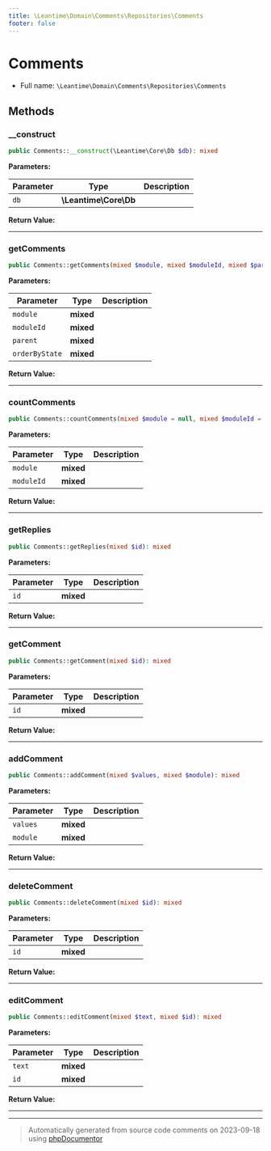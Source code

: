 ```yaml
---
title: \Leantime\Domain\Comments\Repositories\Comments
footer: false
---
```


# Comments





* Full name: `\Leantime\Domain\Comments\Repositories\Comments`



## Methods

### __construct



```php
public Comments::__construct(\Leantime\Core\Db $db): mixed
```








**Parameters:**

| Parameter | Type | Description |
|-----------|------|-------------|
| `db` | **\Leantime\Core\Db** |  |


**Return Value:**





---
### getComments



```php
public Comments::getComments(mixed $module, mixed $moduleId, mixed $parent, mixed $orderByState = &quot;0&quot;): mixed
```








**Parameters:**

| Parameter | Type | Description |
|-----------|------|-------------|
| `module` | **mixed** |  |
| `moduleId` | **mixed** |  |
| `parent` | **mixed** |  |
| `orderByState` | **mixed** |  |


**Return Value:**





---
### countComments



```php
public Comments::countComments(mixed $module = null, mixed $moduleId = null): mixed
```








**Parameters:**

| Parameter | Type | Description |
|-----------|------|-------------|
| `module` | **mixed** |  |
| `moduleId` | **mixed** |  |


**Return Value:**





---
### getReplies



```php
public Comments::getReplies(mixed $id): mixed
```








**Parameters:**

| Parameter | Type | Description |
|-----------|------|-------------|
| `id` | **mixed** |  |


**Return Value:**





---
### getComment



```php
public Comments::getComment(mixed $id): mixed
```








**Parameters:**

| Parameter | Type | Description |
|-----------|------|-------------|
| `id` | **mixed** |  |


**Return Value:**





---
### addComment



```php
public Comments::addComment(mixed $values, mixed $module): mixed
```








**Parameters:**

| Parameter | Type | Description |
|-----------|------|-------------|
| `values` | **mixed** |  |
| `module` | **mixed** |  |


**Return Value:**





---
### deleteComment



```php
public Comments::deleteComment(mixed $id): mixed
```








**Parameters:**

| Parameter | Type | Description |
|-----------|------|-------------|
| `id` | **mixed** |  |


**Return Value:**





---
### editComment



```php
public Comments::editComment(mixed $text, mixed $id): mixed
```








**Parameters:**

| Parameter | Type | Description |
|-----------|------|-------------|
| `text` | **mixed** |  |
| `id` | **mixed** |  |


**Return Value:**





---


---
> Automatically generated from source code comments on 2023-09-18 using [phpDocumentor](http://www.phpdoc.org/)
